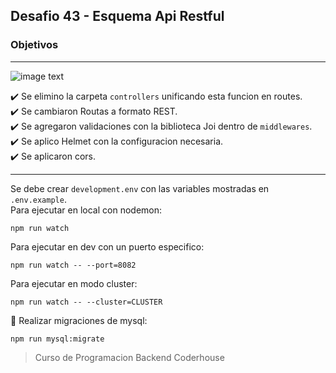 ## Desafio 43 - Esquema Api Restful

### Objetivos

---

![image text](https://raw.githubusercontent.com/AlejandroD-A/Coderhouse-desafios/main/43-esquema%20api%20restful/consigna-43.PNG)

:heavy_check_mark: Se elimino la carpeta `controllers` unificando esta funcion en routes.  
:heavy_check_mark: Se cambiaron Routas a formato REST.  
:heavy_check_mark: Se agregaron validaciones con la biblioteca Joi dentro de `middlewares`.  
:heavy_check_mark: Se aplico Helmet con la configuracion necesaria.  
:heavy_check_mark: Se aplicaron cors.  

---

Se debe crear `development.env` con las variables mostradas en `.env.example`.  
Para ejecutar en local con nodemon:

```
npm run watch
```

Para ejecutar en dev con un puerto especifico:

```
npm run watch -- --port=8082
```

Para ejecutar en modo cluster:

```
npm run watch -- --cluster=CLUSTER
```

:seedling: Realizar migraciones de mysql:

```
npm run mysql:migrate
```

> Curso de Programacion Backend Coderhouse
